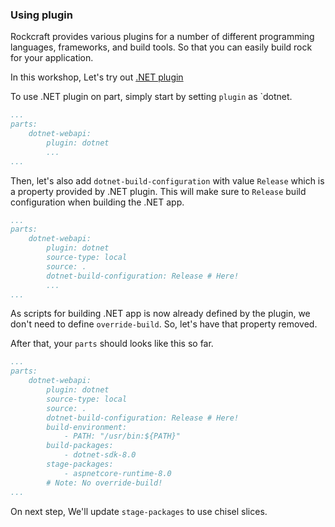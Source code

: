 ### Using plugin

Rockcraft provides various plugins for a number of different programming languages, frameworks, and build tools. So that you can easily build rock for your application.

In this workshop, Let's try out [.NET plugin](https://documentation.ubuntu.com/rockcraft/en/stable/common/craft-parts/reference/plugins/dotnet_plugin.html)

To use .NET plugin on part, simply start by setting `plugin` as `dotnet.

```yaml
...
parts:
    dotnet-webapi: 
        plugin: dotnet
        ...
...
```
Then, let's also add `dotnet-build-configuration` with value `Release` which is a property provided by .NET plugin. This will make sure to `Release` build configuration when building the .NET app.
```yaml
...
parts:
    dotnet-webapi: 
        plugin: dotnet
        source-type: local
        source: .
        dotnet-build-configuration: Release # Here!
        ...
...
``` 

As scripts for building .NET app is now already defined by the plugin, we don't need to define `override-build`. So, let's have that property removed.

After that, your `parts` should looks like this so far.

```yaml
...
parts:
    dotnet-webapi: 
        plugin: dotnet
        source-type: local
        source: .
        dotnet-build-configuration: Release # Here!
        build-environment:
            - PATH: "/usr/bin:${PATH}"
        build-packages:
            - dotnet-sdk-8.0
        stage-packages:
            - aspnetcore-runtime-8.0
        # Note: No override-build!
...
``` 

On next step, We'll update `stage-packages` to use chisel slices.